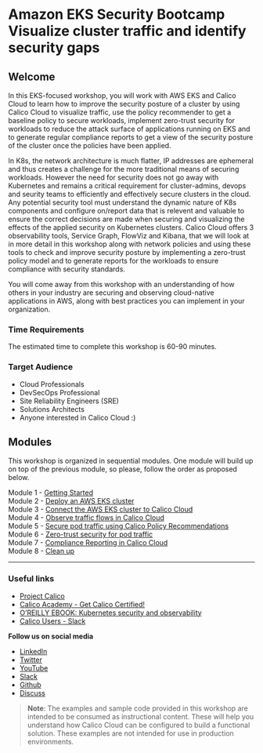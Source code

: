 # Amazon EKS Security Bootcamp </br> Visualize cluster traffic and identify security gaps

## Welcome

In this EKS-focused workshop, you will work with AWS EKS and Calico Cloud to learn how to improve the security posture of a cluster by using Calico Cloud to visualize traffic, use the policy recommender to get a baseline policy to secure workloads, implement zero-trust security for workloads to reduce the attack surface of applications running on EKS and to generate regular compliance reports to get a view of the security posture of the cluster once the policies have been applied.  

In K8s, the network architecture is much flatter, IP addresses are ephemeral and thus creates a challenge for the more traditional means of securing workloads. However the need for security does not go away with Kubernetes and remains a critical requirement for cluster-admins, devops and seurity teams to efficiently and effectively secure clusters in the cloud. Any potential security tool must understand the dynamic nature of K8s components and configure on/report data that is relevent and valuable to ensure the correct decisions are made when securing and visualizing the effects of the applied security on Kubernetes clusters. Calico Cloud offers 3 observability tools, Service Graph, FlowViz and Kibana, that we will look at in more detail in this workshop along with network policies and using these tools to check and improve security posture by implementing a zero-trust policy model and to generate reports for the workloads to ensure compliance with security standards.

You will come away from this workshop with an understanding of how others in your industry are securing and observing cloud-native applications in AWS, along with best practices you can implement in your organization.

### Time Requirements

The estimated time to complete this workshop is 60-90 minutes.

### Target Audience

- Cloud Professionals
- DevSecOps Professional
- Site Reliability Engineers (SRE)
- Solutions Architects
- Anyone interested in Calico Cloud :)

## Modules

This workshop is organized in sequential modules. One module will build up on top of the previous module, so please, follow the order as proposed below.
 
Module 1 - [Getting Started](modules/module-1-getting-started.md)  
Module 2 - [Deploy an AWS EKS cluster](modules/module-2-deploy-eks.md)  
Module 3 - [Connect the AWS EKS cluster to Calico Cloud](modules/module-3-connect-calicocloud.md)  
Module 4 - [Observe traffic flows in Calico Cloud](modules/module-4-observe-traffic.md)  
Module 5 - [Secure pod traffic using Calico Policy Recommendations](modules/module-5-secure-pod-traffic.md)  
Module 6 - [Zero-trust security for pod traffic](modules/module-6-zero-trust-security.md)</br>
Module 7 - [Compliance Reporting in Calico Cloud](modules/module-7-compliance-reporting.md)</br>
Module 8 - [Clean up](modules/module-8-clean-up.md)  

--- 

### Useful links

- [Project Calico](https://www.tigera.io/project-calico/)
- [Calico Academy - Get Calico Certified!](https://academy.tigera.io/)
- [O’REILLY EBOOK: Kubernetes security and observability](https://www.tigera.io/lp/kubernetes-security-and-observability-ebook)
- [Calico Users - Slack](https://slack.projectcalico.org/)

**Follow us on social media**

- [LinkedIn](https://www.linkedin.com/company/tigera/)
- [Twitter](https://twitter.com/tigeraio)
- [YouTube](https://www.youtube.com/channel/UC8uN3yhpeBeerGNwDiQbcgw/)
- [Slack](https://calicousers.slack.com/)
- [Github](https://github.com/tigera-solutions/)
- [Discuss](https://discuss.projectcalico.tigera.io/)

> **Note**: The examples and sample code provided in this workshop are intended to be consumed as instructional content. These will help you understand how Calico Cloud can be configured to build a functional solution. These examples are not intended for use in production environments.
